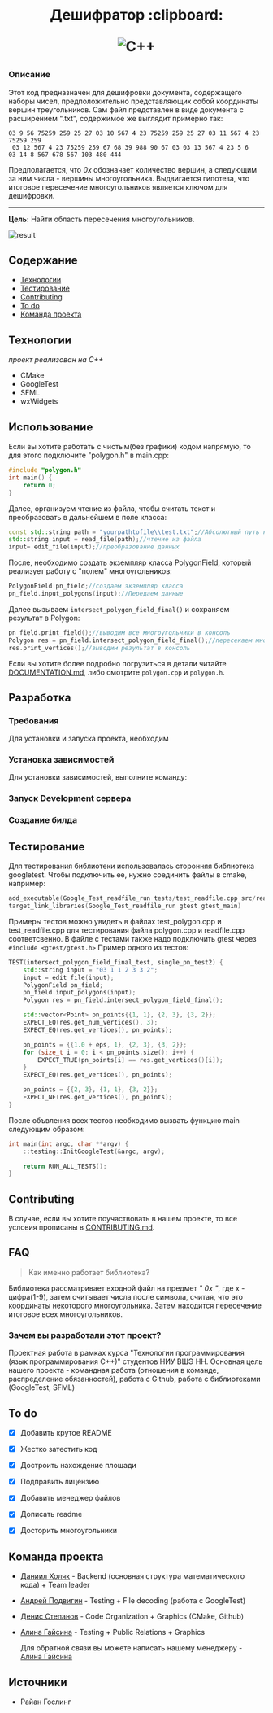 <h1 align="center">Дешифратор :clipboard:

![C++](https://img.shields.io/badge/c++-%2300599C.svg?style=for-the-badge&logo=c%2B%2B&logoColor=white)
</h1>
<h3 align="left">Описание</h3>
Этот код предназначен для дешифровки документа, содержащего наборы чисел, предположительно представляющих собой координаты вершин треугольников. Сам файл представлен в виде документа с расширением ".txt", содержимое же выглядит примерно так:

```
03 9 56 75259 259 25 27 03 10 567 4 23 75259 259 25 27 03 11 567 4 23 75259 259
 03 12 567 4 23 75259 259 67 68 39 988 90 67 03 03 13 567 4 23 5 6    03 14 8 567 678 567 103 480 444
```

Предполагается, что *0x* обозначает количество вершин, а следующим за ним числа - вершины многоугольника. Выдвигается гипотеза, что итоговое пересечение многоугольников является ключом для дешифровки.

---

**Цель:** Найти область пересечения многоугольников.

![result](https://github.com/DeStep3000/IOT/blob/master/%D0%A1%D0%BD%D0%B8%D0%BC%D0%BE%D0%BA%20%D1%8D%D0%BA%D1%80%D0%B0%D0%BD%D0%B0%202024-03-30%20100951.png)

## Содержание
- [Технологии](#технологии)
- [Тестирование](#тестирование)
- [Contributing](#contributing)
- [To do](#to-do)
- [Команда проекта](#команда-проекта)

## Технологии
*проект реализован на C++*
- CMake
- GoogleTest
- SFML
- wxWidgets

## Использование
Если вы хотите работать с чистым(без графики) кодом напрямую, то для этого подключите "polygon.h" в main.cpp:
```c++
#include "polygon.h"
int main() {
    return 0;
}
```
Далее, организуем чтение из файла, чтобы считать текст и преобразовать в дальнейшем в поле класса:
```c++
const std::string path = "yourpathtofile\\test.txt";//Абсолютный путь к файлу
std::string input = read_file(path);//чтение из файла
input= edit_file(input);//преобразование данных
```
После, необходимо создать экземпляр класса PolygonField, который реализует работу с "полем" многоугольников:
```c++
PolygonField pn_field;//создаем экземпляр класса
pn_field.input_polygons(input);//Передаем данные
```
Далее вызываем ```intersect_polygon_field_final()``` и сохраняем результат в Polygon:
```c++
pn_field.print_field();//выводим все многоугольники в консоль
Polygon res = pn_field.intersect_polygon_field_final();//пересекаем многоугольники
res.print_vertices();//выводим результат в консоль
```
Если вы хотите более подробно погрузиться в детали читайте [DOCUMENTATION.md](./DOCUMENTATION.md), либо смотрите ```polygon.cpp``` и ```polygon.h```.
## Разработка

### Требования
Для установки и запуска проекта, необходим 

### Установка зависимостей
Для установки зависимостей, выполните команду:

### Запуск Development сервера

### Создание билда


## Тестирование
Для теcтирования библиотеки использовалась сторонняя библиотека googletest. Чтобы подключить ее, нужно соединить файлы в cmake, например:
```c++
add_executable(Google_Test_readfile_run tests/test_readfile.cpp src/readfile.cpp)
target_link_libraries(Google_Test_readfile_run gtest gtest_main)
```
Примеры тестов можно увидеть в файлах test_polygon.cpp и test_readfile.cpp для тестирования файла polygon.cpp и readfile.cpp соответсвенно. В файле с тестами также надо подключить gtest через ```#include <gtest/gtest.h>```
Пример одного из тестов:
```c++
TEST(intersect_polygon_field_final_test, single_pn_test2) {
    std::string input = "03 1 1 2 3 3 2";
    input = edit_file(input);
    PolygonField pn_field;
    pn_field.input_polygons(input);
    Polygon res = pn_field.intersect_polygon_field_final();

    std::vector<Point> pn_points{{1, 1}, {2, 3}, {3, 2}};
    EXPECT_EQ(res.get_num_vertices(), 3);
    EXPECT_EQ(res.get_vertices(), pn_points);

    pn_points = {{1.0 + eps, 1}, {2, 3}, {3, 2}};
    for (size_t i = 0; i < pn_points.size(); i++) {
        EXPECT_TRUE(pn_points[i] == res.get_vertices()[i]);
    }
    EXPECT_EQ(res.get_vertices(), pn_points);

    pn_points = {{2, 3}, {1, 1}, {3, 2}};
    EXPECT_NE(res.get_vertices(), pn_points);
}
```
После объвления всех тестов необходимо вызвать функцию main следующим образом:
```c++
int main(int argc, char **argv) {
    ::testing::InitGoogleTest(&argc, argv);

    return RUN_ALL_TESTS();
}
```

## Contributing
В случае, если вы хотите поучаствовать в нашем проекте, то все условия прописаны в [CONTRIBUTING.md](./CONTRIBUTING.md).

## FAQ 
> Как именно работает библиотека?

Библиотека рассматривает входной файл на предмет *" 0x "*, где x - цифра(1-9), затем считывает числа после символа, считая, что это координаты некоторого многоугольника. Затем находится пересечение итоговое всех многоугольников.

### Зачем вы разработали этот проект?
Проектная работа в рамках курса "Технологии программирования (язык программирования С++)" студентов НИУ ВШЭ НН. Основная цель нашего проекта - командная работа (отношения в команде, распределение обязанностей), работа с Github, работа с библиотеками (GoogleTest, SFML)

## To do
- [x] Добавить крутое README
- [x] Жестко затестить код
- [x] Достроить нахождение площади
- [x] Подправить лицензию
- [x] Добавить менеджер файлов
- [x] Дописать readme
- [x] Досторить многоугольники
      

## Команда проекта

- [Даниил Холяк](https://github.com/limoncatGod) - Backend (основная структура математического кода) + Team leader 
- [Андрей Подвигин](https://github.com/dragonpuffle) - Testing + File decoding (работа с GoogleTest) 
- [Денис Степанов](https://github.com/DeStep3000) - Code Organization + Graphics (CMake, Github)
- [Алина Гайсина](https://github.com/VVroli) - Testing + Public Relations + Graphics

  Для обратной связи вы можете написать нашему менеджеру - [Алина Гайсина](https://t.me/VVroli)
## Источники
- Райан Гослинг
